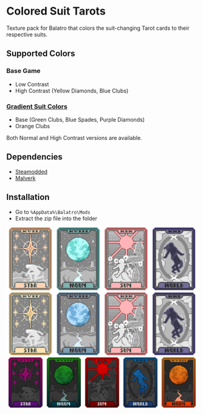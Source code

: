 # Colored Suit Tarots

Texture pack for Balatro that colors the suit-changing Tarot cards to their respective suits.

## Supported Colors
### Base Game
- Low Contrast
- High Contrast (Yellow Diamonds, Blue Clubs)

### [Gradient Suit Colors](https://discord.com/channels/1116389027176787968/1221853064475050064)
- Base (Green Clubs, Blue Spades, Purple Diamonds)
- Orange Clubs

Both Normal and High Contrast versions are available.

## Dependencies
- [Steamodded](https://github.com/Steamopollys/Steamodded?tab=readme-ov-file#installation)
- [Malverk](https://github.com/Eremel/Malverk)

## Installation
- Go to `%AppData%\Balatro\Mods`
- Extract the zip file into the folder

![Normal Version](https://raw.githubusercontent.com/ywssp/Balatro-ColoredSuitTarots/main/dev/Suit%20Tarots.png)
![High Contrast Version](https://raw.githubusercontent.com/ywssp/Balatro-ColoredSuitTarots/main/dev/Suit%20Tarots%20HC.png)
![Gradient Version](https://raw.githubusercontent.com/ywssp/Balatro-ColoredSuitTarots/main/dev/Suit%20Tarots%20Gradient.png)

